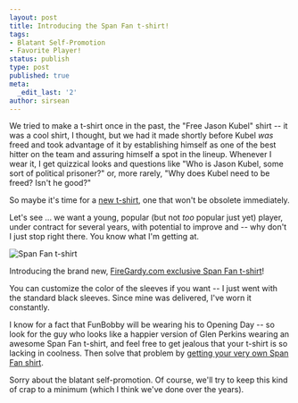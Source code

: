 ```yaml
---
layout: post
title: Introducing the Span Fan t-shirt!
tags:
- Blatant Self-Promotion
- Favorite Player!
status: publish
type: post
published: true
meta:
  _edit_last: '2'
author: sirsean
---
```

We tried to make a t-shirt once in the past, the "Free Jason Kubel" shirt -- it was a cool shirt, I thought, but we had it made shortly before Kubel _was_ freed and took advantage of it by establishing himself as one of the best hitter on the team and assuring himself a spot in the lineup. Whenever I wear it, I get quizzical looks and questions like "Who is Jason Kubel, some sort of political prisoner?" or, more rarely, "Why does Kubel need to be freed? Isn't he good?"

So maybe it's time for a [new t-shirt](http://threebellesoil.spreadshirt.com/span-fan-A5790536/customize/color/70), one that won't be obsolete immediately.

Let's see ... we want a young, popular (but not _too_ popular just yet) player, under contract for several years, with potential to improve and -- why don't I just stop right there. You know what I'm getting at.

![Span Fan t-shirt](http://firegardy.com/wp-content/uploads/2010/03/Screen-shot-2010-03-21-at-11.17.23-AM.png)

Introducing the brand new, [FireGardy.com exclusive Span Fan t-shirt](http://threebellesoil.spreadshirt.com/span-fan-A5790536/customize/color/70)!

You can customize the color of the sleeves if you want -- I just went with the standard black sleeves. Since mine was delivered, I've worn it constantly.

I know for a fact that FunBobby will be wearing his to Opening Day -- so look for the guy who looks like a happier version of Glen Perkins wearing an awesome Span Fan t-shirt, and feel free to get jealous that your t-shirt is so lacking in coolness. Then solve that problem by [getting your very own Span Fan shirt](http://threebellesoil.spreadshirt.com/span-fan-A5790536/customize/color/70).

Sorry about the blatant self-promotion. Of course, we'll try to keep this kind of crap to a minimum (which I think we've done over the years).
